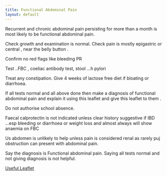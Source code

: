 ```yaml
---
title: Functional Abdominal Pain
layout: default
---
```


Recurrent and chronic abdominal pain persisting for more than a month is most likely to be functional abdominal pain.

Check growth and examination is normal. Check pain is mostly epigastric or central , near the belly button . 

Confirm no red flags like bleeding PR 

Test ..FBC , coeliac antibody test,  stool ...h pylori

Treat any constipation. Give 4 weeks of lactose free diet if bloating or diarrhoea.

If all tests normal and all above done then make a diagnosis of functional abdominal pain and explain it using this leaflet and give this leaflet to them .

Do not authorise school absence.

Faecal calprotectin is not indicated unless clear history suggestive if IBD ...esp bleeding or diarrhoea or weight loss and almost always will show anaemia on FBC


Us abdomen is unlikely to help unless pain is considered renal as rarely puj obstruction can present with abdominal pain.

Say the diagnosis is Functional abdominal pain. Saying all tests normal and not giving diagnosis is not helpful.

[Useful Leaflet](https://www.uhsussex.nhs.uk/content/uploads/2023/03/Functional-abdominal-pain-The-Alex.pdf)

